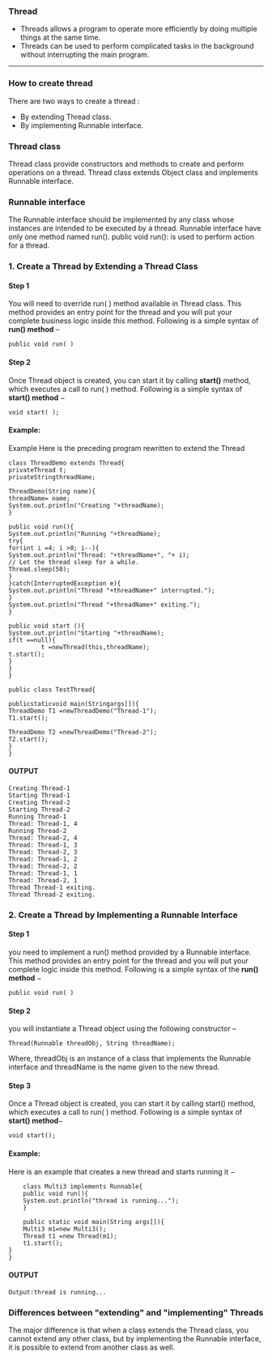 ### Thread
- Threads allows a program to operate more efficiently by doing multiple things at the same time.
- Threads can be used to perform complicated tasks in the background without interrupting the main program.

---

### How to create thread
There are two ways to create a thread :
- By extending Thread class.
- By implementing Runnable interface.
	
### Thread class

Thread class provide constructors and methods to create and perform operations on a thread.
Thread class extends Object class and implements Runnable interface.

### Runnable interface

The Runnable interface should be implemented by any class whose instances are intended to be executed by a thread. Runnable interface have only one method named run().
public void run(): is used to perform action for a thread.

### 1. Create a Thread by Extending a Thread Class

#### Step 1

You will need to override run( ) method available in Thread class. This method provides an entry point for the thread and you will put your complete business logic inside this method. 
Following is a simple syntax of **run() method** –

```
public void run( )
```

#### Step 2

Once Thread object is created, you can start it by calling **start()** method, which executes a call to
run( ) method. Following is a simple syntax of **start() method** −

```
void start( );
```
#### Example:
Example Here is the preceding program rewritten to extend the Thread

```
class ThreadDemo extends Thread{
privateThread t;
privateStringthreadName;

ThreadDemo(String name){
threadName= name;
System.out.println("Creating "+threadName);
}

public void run(){
System.out.println("Running "+threadName);
try{
for(int i =4; i >0; i--){
System.out.println("Thread: "+threadName+", "+ i);
// Let the thread sleep for a while.
Thread.sleep(50);
}
}catch(InterruptedException e){
System.out.println("Thread "+threadName+" interrupted.");
}
System.out.println("Thread "+threadName+" exiting.");
}

public void start (){
System.out.println("Starting "+threadName);
if(t ==null){
         t =newThread(this,threadName);
t.start();
}
}
}

public class TestThread{

publicstaticvoid main(Stringargs[]){
ThreadDemo T1 =newThreadDemo("Thread-1");
T1.start();

ThreadDemo T2 =newThreadDemo("Thread-2");
T2.start();
}
}

```

#### OUTPUT

```
Creating Thread-1
Starting Thread-1
Creating Thread-2
Starting Thread-2
Running Thread-1
Thread: Thread-1, 4
Running Thread-2
Thread: Thread-2, 4
Thread: Thread-1, 3
Thread: Thread-2, 3
Thread: Thread-1, 2
Thread: Thread-2, 2
Thread: Thread-1, 1
Thread: Thread-2, 1
Thread Thread-1 exiting.
Thread Thread-2 exiting.

```

### 2. Create a Thread by Implementing a Runnable Interface

#### Step 1
you need to implement a run() method provided by a Runnable interface. This method provides an entry point for the thread and you will put your complete logic inside this method. Following is a simple syntax of the **run() method** −

```
public void run( )
```

#### Step 2
you will instantiate a Thread object using the following constructor –

```
Thread(Runnable threadObj, String threadName);
```
Where, threadObj is an instance of a class that implements the Runnable interface and threadName is the name given to the new thread.

#### Step 3
Once a Thread object is created, you can start it by calling start() method, which executes a call to run( ) method. Following is a simple syntax of **start() method**−

```
void start();
```

#### Example:
Here is an example that creates a new thread and starts running it −

```
	class Multi3 implements Runnable{  
	public void run(){  
	System.out.println("thread is running...");  
	}  
	  
	public static void main(String args[]){  
	Multi3 m1=new Multi3();  
	Thread t1 =new Thread(m1);  
	t1.start();  
}  
}  

```

#### OUTPUT

```
Output:thread is running...
```
### Differences between "extending" and "implementing" Threads
The major difference is that when a class extends the Thread class, you cannot extend any other class, but by implementing the Runnable interface, it is possible to extend from another class as well.
